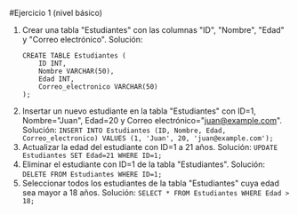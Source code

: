 #Ejercicio 1 (nivel básico)
1. Crear una tabla "Estudiantes" con las columnas "ID", "Nombre", "Edad" y "Correo electrónico".
Solución:
    ~~~~
    CREATE TABLE Estudiantes (
        ID INT,
        Nombre VARCHAR(50),
        Edad INT,
        Correo_electronico VARCHAR(50)
    );
    ~~~~
2. Insertar un nuevo estudiante en la tabla "Estudiantes" con ID=1, Nombre="Juan", Edad=20 y Correo electrónico="juan@example.com".
Solución:
``INSERT INTO Estudiantes (ID, Nombre, Edad, Correo_electronico) VALUES (1, 'Juan', 20, 'juan@example.com');``
3. Actualizar la edad del estudiante con ID=1 a 21 años.
Solución:
``UPDATE Estudiantes SET Edad=21 WHERE ID=1;``
4. Eliminar el estudiante con ID=1 de la tabla "Estudiantes".
Solución:
``DELETE FROM Estudiantes WHERE ID=1;``
5. Seleccionar todos los estudiantes de la tabla "Estudiantes" cuya edad sea mayor a 18 años.
Solución:
``SELECT * FROM Estudiantes WHERE Edad > 18;``